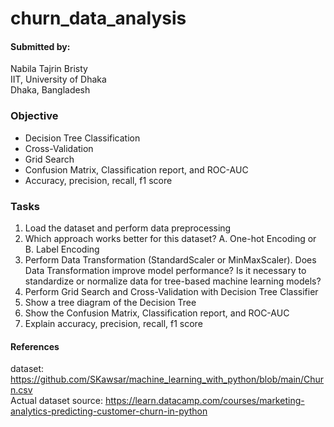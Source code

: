 # churn_data_analysis
#### Submitted by:<br>
Nabila Tajrin Bristy<br>
IIT, University of Dhaka<br>
Dhaka, Bangladesh

### Objective
- Decision Tree Classification
- Cross-Validation
- Grid Search
- Confusion Matrix, Classification report, and ROC-AUC
- Accuracy, precision, recall, f1 score

### Tasks
1. Load the dataset and perform data preprocessing <br>
2. Which approach works better for this dataset? A. One-hot Encoding or B. Label Encoding <br>
3. Perform Data Transformation (StandardScaler or MinMaxScaler). Does Data Transformation improve model performance? Is it necessary to standardize or normalize data for tree-based machine learning models? <br>
4. Perform Grid Search and Cross-Validation with Decision Tree Classifier <br>
5. Show a tree diagram of the Decision Tree <br>
6. Show the Confusion Matrix, Classification report, and ROC-AUC <br>
7. Explain accuracy, precision, recall, f1 score <br>

#### References
dataset: https://github.com/SKawsar/machine_learning_with_python/blob/main/Churn.csv <br>
Actual dataset source: https://learn.datacamp.com/courses/marketing-analytics-predicting-customer-churn-in-python
